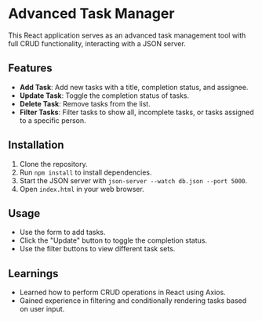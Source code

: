 # Advanced Task Manager

This React application serves as an advanced task management tool with full CRUD functionality, interacting with a JSON server.

## Features

- **Add Task**: Add new tasks with a title, completion status, and assignee.
- **Update Task**: Toggle the completion status of tasks.
- **Delete Task**: Remove tasks from the list.
- **Filter Tasks**: Filter tasks to show all, incomplete tasks, or tasks assigned to a specific person.

## Installation

1. Clone the repository.
2. Run `npm install` to install dependencies.
3. Start the JSON server with `json-server --watch db.json --port 5000`.
4. Open `index.html` in your web browser.

## Usage

- Use the form to add tasks.
- Click the "Update" button to toggle the completion status.
- Use the filter buttons to view different task sets.

## Learnings

- Learned how to perform CRUD operations in React using Axios.
- Gained experience in filtering and conditionally rendering tasks based on user input.
